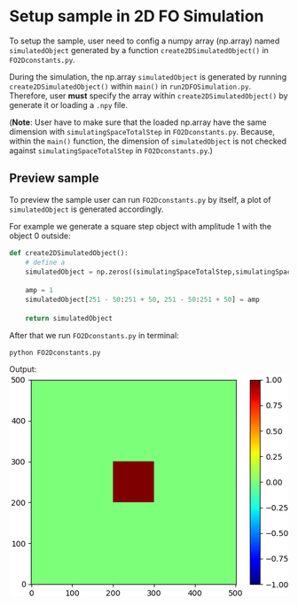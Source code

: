 # Setup sample in 2D FO Simulation

To setup the sample, user need to config a numpy array (np.array) named `simulatedObject` generated by a function `create2DSimulatedObject()` in `FO2Dconstants.py`.

During the simulation, the np.array `simulatedObject` is generated by running `create2DSimulatedObject()` within `main()` in `run2DFOSimulation.py`. Therefore, user **must** specify the array within `create2DSimulatedObject()` by generate it or loading a `.npy` file.

(**Note**: User have to make sure that the loaded np.array have the same dimension with `simulatingSpaceTotalStep` in `FO2Dconstants.py`. Because, within the `main()` function, the dimension of `simulatedObject` is not checked against `simulatingSpaceTotalStep` in `FO2Dconstants.py`.)
      

## Preview sample
To preview the sample user can run `FO2Dconstants.py` by itself, a plot of `simulatedObject` is generated accordingly.

For example we generate a square step object with amplitude 1 with the object 0 outside:

```python
def create2DSimulatedObject():
    # define a
    simulatedObject = np.zeros((simulatingSpaceTotalStep,simulatingSpaceTotalStep))

    amp = 1
    simulatedObject[251 - 50:251 + 50, 251 - 50:251 + 50] = amp

    return simulatedObject
```


After that we run `FO2Dconstants.py` in terminal:

    python FO2Dconstants.py
    
Output:  
![preview sample](./img/viewSample.PNG)